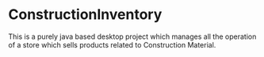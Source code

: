 # ConstructionInventory
This is a purely java based desktop project which manages all the operation of a store which sells products related to Construction Material.
